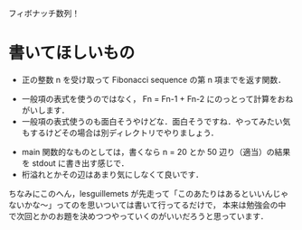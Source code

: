 フィボナッチ数列！

書いてほしいもの
================
* 正の整数 n を受け取って Fibonacci sequence の第 n 項までを返す関数．
 + 一般項の表式を使うのではなく， Fn = Fn-1 + Fn-2 にのっとって計算をおねがいします．
 + 一般項の表式使うのも面白そうやけどな．面白そうですね．やってみたい気もするけどその場合は別ディレクトリでやりましょう．
* main 関数的なものとしては，書くなら n = 20 とか 50 辺り（適当）の結果を stdout に書き出す感じで．
* 桁溢れとかその辺はあまり気にしなくて良いです．


ちなみにこのへん，lesguillemets が先走って「このあたりはあるといいんじゃないかな〜」ってのを思いついては書いて行ってるだけで，
本来は勉強会の中で次回とかのお題を決めつつやっていくのがいいだろうと思っています．
